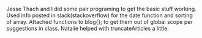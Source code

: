 Jesse Thach and I did some pair programing to get the basic stuff working.
Used info posted in slack(stackoverflow) for the date function and sorting of array.
Attached functions to blog{}; to get them out of global scope per suggestions in class.
Natalie helped with truncateArticles a little.
